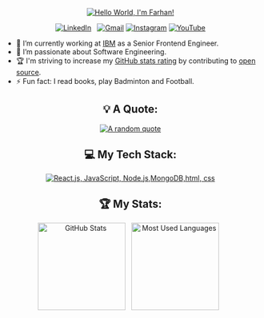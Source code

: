 <div align="center">

[![Hello World, I'm Farhan!](CrossZero.png)](https://github.com/farhan2804)


[![LinkedIn](https://skillicons.dev/icons?i=linkedin)](https://www.linkedin.com/in/10-farhan-mahmood/) &nbsp;
[![Gmail](https://skillicons.dev/icons?i=gmail)](mailto:farhan.akp17el@gmail.com?subject=Hello%20Ayaz,%20From%20Github)
[![Instagram](https://skillicons.dev/icons?i=instagram)](https://www.instagram.com/formulaC__coder28)
[![YouTube](https://skillicons.dev/icons?i=youtube)](https://www.youtube.com/@formulaC_Coder2804)



</div>

- 🔭 I’m currently working at [IBM](https://www.linkedin.com/company/ibm/) as a Senior Frontend Engineer.
- 🌱 I’m passionate about Software Engineering.
- 🏆 I'm striving to increase my [GitHub stats rating](#🏆-my-stats) by contributing to [open source](https://opensource.com/resources/what-open-source).
- ⚡ Fun fact: I read books, play Badminton and Football.

<div align="center">

## 💡 A Quote:

[![A random quote](https://quotes-github-readme.vercel.app/api?type=horizontal&theme=dark)](https://github.com/piyushsuthar/github-readme-quotes)

## 💻 My Tech Stack:

[![React.js, JavaScript, Node.js,MongoDB,html, css](https://skillicons.dev/icons?i=react,js,nodejs,mongo,html,css)](https://skillicons.dev)



## 🏆 My Stats:

<p>
    <img height=175 alt="GitHub Stats" src="https://github-readme-stats.vercel.app/api?username=farhan2804&show_icons=true&count_private=true&theme=dark" />&nbsp;&nbsp;
    <img height=175 alt="Most Used Languages" src="https://github-readme-stats.vercel.app/api/top-langs/?username=farhan2804&layout=compact&theme=dark" />&nbsp;&nbsp;
</p>

</div>
